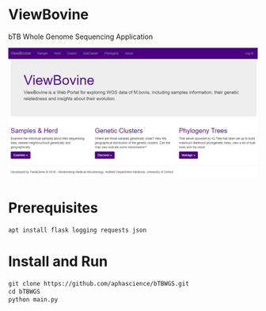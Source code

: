 # ViewBovine
bTB Whole Genome Sequencing Application

![Cover of ViewBovine](https://github.com/misssoft/Fan.Flask/raw/master/cover.png)

# Prerequisites
    apt install flask logging requests json

# Install and Run
    git clone https://github.com/aphascience/bTBWGS.git
    cd bTBWGS
    python main.py
